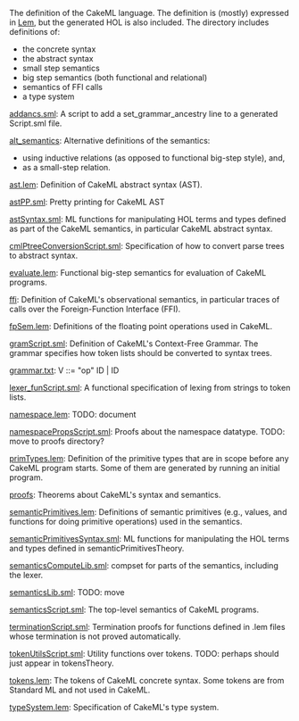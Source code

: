 The definition of the CakeML language. The definition is (mostly)
expressed in [Lem](http://www.cs.kent.ac.uk/~sao/lem), but the
generated HOL is also included. The directory includes definitions of:
 - the concrete syntax
 - the abstract syntax
 - small step semantics
 - big step semantics (both functional and relational)
 - semantics of FFI calls
 - a type system

[addancs.sml](addancs.sml):
A script to add a set_grammar_ancestry line to a generated Script.sml file.

[alt_semantics](alt_semantics):
Alternative definitions of the semantics:
  - using inductive relations (as opposed to functional big-step style), and,
  - as a small-step relation.

[ast.lem](ast.lem):
Definition of CakeML abstract syntax (AST).

[astPP.sml](astPP.sml):
Pretty printing for CakeML AST

[astSyntax.sml](astSyntax.sml):
ML functions for manipulating HOL terms and types defined as part of the
CakeML semantics, in particular CakeML abstract syntax.

[cmlPtreeConversionScript.sml](cmlPtreeConversionScript.sml):
Specification of how to convert parse trees to abstract syntax.

[evaluate.lem](evaluate.lem):
Functional big-step semantics for evaluation of CakeML programs.

[ffi](ffi):
Definition of CakeML's observational semantics, in particular traces of calls
over the Foreign-Function Interface (FFI).

[fpSem.lem](fpSem.lem):
Definitions of the floating point operations used in CakeML.

[gramScript.sml](gramScript.sml):
Definition of CakeML's Context-Free Grammar.
The grammar specifies how token lists should be converted to syntax trees.

[grammar.txt](grammar.txt):
V ::= "op" ID | ID

[lexer_funScript.sml](lexer_funScript.sml):
A functional specification of lexing from strings to token lists.

[namespace.lem](namespace.lem):
TODO: document

[namespacePropsScript.sml](namespacePropsScript.sml):
Proofs about the namespace datatype.
TODO: move to proofs directory?

[primTypes.lem](primTypes.lem):
Definition of the primitive types that are in scope before any CakeML program
starts. Some of them are generated by running an initial program.

[proofs](proofs):
Theorems about CakeML's syntax and semantics.

[semanticPrimitives.lem](semanticPrimitives.lem):
Definitions of semantic primitives (e.g., values, and functions for doing
primitive operations) used in the semantics.

[semanticPrimitivesSyntax.sml](semanticPrimitivesSyntax.sml):
ML functions for manipulating the HOL terms and types defined in
semanticPrimitivesTheory.

[semanticsComputeLib.sml](semanticsComputeLib.sml):
compset for parts of the semantics, including the lexer.

[semanticsLib.sml](semanticsLib.sml):
TODO: move

[semanticsScript.sml](semanticsScript.sml):
The top-level semantics of CakeML programs.

[terminationScript.sml](terminationScript.sml):
Termination proofs for functions defined in .lem files whose termination is
not proved automatically.

[tokenUtilsScript.sml](tokenUtilsScript.sml):
Utility functions over tokens.
TODO: perhaps should just appear in tokensTheory.

[tokens.lem](tokens.lem):
The tokens of CakeML concrete syntax.
Some tokens are from Standard ML and not used in CakeML.

[typeSystem.lem](typeSystem.lem):
Specification of CakeML's type system.
